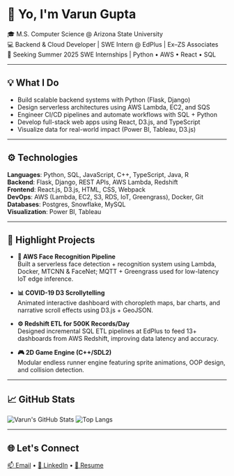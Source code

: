 # 👋 Yo, I'm Varun Gupta

🎓 M.S. Computer Science @ Arizona State University  
💻 Backend & Cloud Developer | SWE Intern @ EdPlus | Ex–ZS Associates  
📍 Seeking Summer 2025 SWE Internships | Python • AWS • React • SQL

---

## 💡 What I Do

- Build scalable backend systems with Python (Flask, Django)
- Design serverless architectures using AWS Lambda, EC2, and SQS
- Engineer CI/CD pipelines and automate workflows with SQL + Python
- Develop full-stack web apps using React, D3.js, and TypeScript
- Visualize data for real-world impact (Power BI, Tableau, D3.js)

---

## ⚙️ Technologies

**Languages**: Python, SQL, JavaScript, C++, TypeScript, Java, R  
**Backend**: Flask, Django, REST APIs, AWS Lambda, Redshift  
**Frontend**: React.js, D3.js, HTML, CSS, Webpack  
**DevOps**: AWS (Lambda, EC2, S3, RDS, IoT, Greengrass), Docker, Git  
**Databases**: Postgres, Snowflake, MySQL  
**Visualization**: Power BI, Tableau

---

## 📌 Highlight Projects

- **🤖 AWS Face Recognition Pipeline**  
  Built a serverless face detection + recognition system using Lambda, Docker, MTCNN & FaceNet; MQTT + Greengrass used for low-latency IoT edge inference.

- **📊 COVID-19 D3 Scrollytelling**  
  Animated interactive dashboard with choropleth maps, bar charts, and narrative scroll effects using D3.js + GeoJSON.

- **⚙️ Redshift ETL for 500K Records/Day**  
  Designed incremental SQL ETL pipelines at EdPlus to feed 13+ dashboards from AWS Redshift, improving data latency and accuracy.

- **🎮 2D Game Engine (C++/SDL2)**  
  Modular endless runner engine featuring sprite animations, OOP design, and collision detection.

---

## 📈 GitHub Stats

![Varun's GitHub Stats](https://github-readme-stats.vercel.app/api?username=varung1303&show_icons=true&theme=default)
![Top Langs](https://github-readme-stats.vercel.app/api/top-langs/?username=varung1303&layout=compact)

---

## 🌐 Let's Connect

[📫 Email](mailto:varung1303@gmail.com) • [🔗 LinkedIn](https://linkedin.com/in/varung1303) • [📝 Resume](https://your-resume-link-here)
